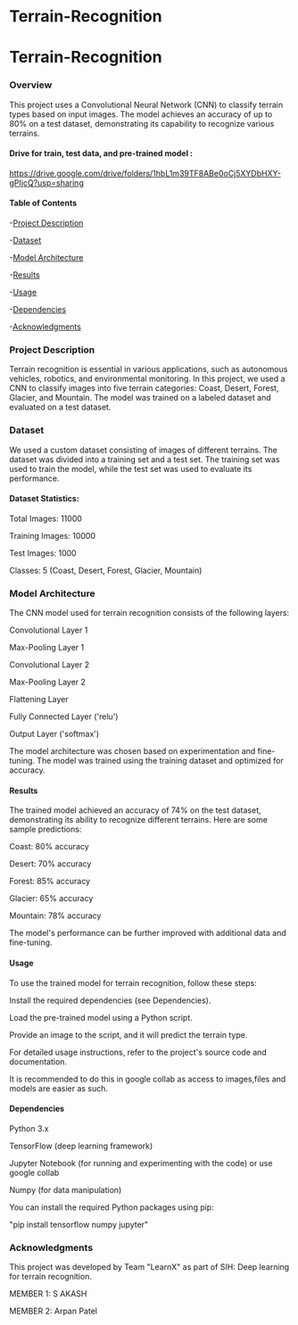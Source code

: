 # Terrain-Recognition

# Terrain-Recognition

### Overview
This project uses a Convolutional Neural Network (CNN) to classify terrain types based on input images. The model achieves an accuracy of up to 80% on a test dataset, demonstrating its capability to recognize various terrains.

#### Drive for train, test data, and pre-trained model :
https://drive.google.com/drive/folders/1hbL1m39TF8ABe0oCj5XYDbHXY-gPIjcQ?usp=sharing

#### Table of Contents

-[Project Description](#project-description)

-[Dataset](#dataset)

-[Model Architecture](#model-architecture)

-[Results](#results)

-[Usage](#usage)

-[Dependencies](#dependencies)

-[Acknowledgments](#acknowledgments)

### Project Description

Terrain recognition is essential in various applications, such as autonomous vehicles, robotics, and environmental monitoring. In this project, we used a CNN to classify images into five terrain categories: Coast, Desert, Forest, Glacier, and Mountain. The model was trained on a labeled dataset and evaluated on a test dataset.

### Dataset

We used a custom dataset consisting of images of different terrains. The dataset was divided into a training set and a test set. The training set was used to train the model, while the test set was used to evaluate its performance.

#### Dataset Statistics:

 Total Images: 11000

 Training Images: 10000

 Test Images: 1000

 Classes: 5 (Coast, Desert, Forest, Glacier, Mountain)

### Model Architecture

The CNN model used for terrain recognition consists of the following layers:

 Convolutional Layer 1

 Max-Pooling Layer 1

 Convolutional Layer 2

 Max-Pooling Layer 2

 Flattening Layer

 Fully Connected Layer ('relu')

 Output Layer ('softmax')

The model architecture was chosen based on experimentation and fine-tuning. The model was trained using the training dataset and optimized for accuracy.

#### Results

The trained model achieved an accuracy of 74% on the test dataset, demonstrating its ability to recognize different terrains. Here are some sample predictions:

  Coast: 80% accuracy

  Desert: 70% accuracy

  Forest: 85% accuracy

  Glacier: 65% accuracy

  Mountain: 78% accuracy

The model's performance can be further improved with additional data and fine-tuning.

#### Usage

 To use the trained model for terrain recognition, follow these steps:

 Install the required dependencies (see Dependencies).

 Load the pre-trained model using a Python script.

 Provide an image to the script, and it will predict the terrain type.

 For detailed usage instructions, refer to the project's source code and documentation.

It is recommended to do this in google collab as access to images,files and models are easier as such.

#### Dependencies

 Python 3.x

 TensorFlow (deep learning framework)

 Jupyter Notebook (for running and experimenting with the code) or use google collab

 Numpy (for data manipulation)

You can install the required Python packages using pip:

"pip install tensorflow numpy  jupyter"

### Acknowledgments

This project was developed by Team "LearnX" as part of SIH: Deep learning for terrain recognition.

MEMBER 1: S AKASH

MEMBER 2: Arpan Patel
